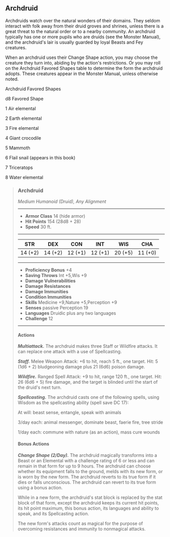 ## Archdruid
Archdruids watch over the natural wonders of their domains. They seldom interact with folk away from their druid groves and shrines, unless there is a great threat to the natural order or to a nearby community. An archdruid typically has one or more pupils who are druids (see the Monster Manual), and the archdruid's lair is usually guarded by loyal Beasts and Fey creatures.

When an archdruid uses their Change Shape action, you may choose the creature they turn into, abiding by the action's restrictions. Or you may roll on the Archdruid Favored Shapes table to determine the form the archdruid adopts. These creatures appear in the Monster Manual, unless otherwise noted.

Archdruid Favored Shapes

d8	Favored Shape

1	Air elemental

2	Earth elemental

3	Fire elemental

4	Giant crocodile

5	Mammoth

6	Flail snail (appears in this book)

7	Triceratops

8	Water elemental

>### Archdruid
>*Medium Humanoid (Druid), Any Alignment*
>___
>- **Armor Class** 14 (hide armor)
>- **Hit Points** 154 (28d8 + 28)
>- **Speed** 30 ft.
>___
>|**STR**|**DEX**|**CON**|**INT**|**WIS**|**CHA**|
>|:---:|:---:|:---:|:---:|:---:|:---:|
>|14 (+2)|14 (+2)|12 (+1)|12 (+1)|20 (+5)|11 (+0)|
>
>___
>- **Proficiency Bonus** +4
>- **Saving Throws** Int +5,Wis +9
>- **Damage Vulnerabilities** 
>- **Damage Resistances** 
>- **Damage Immunities** 
>- **Condition Immunities** 
>- **Skills** Medicine +9,Nature +5,Perception +9
>- **Senses** passive Perception 19
>- **Languages** Druidic plus any two languages
>- **Challenge** 12
>___
>#### Actions
>***Multiattack.*** The archdruid makes three Staff or Wildfire attacks. It can replace one attack with a use of Spellcasting.
>
>***Staff.*** Melee Weapon Attack: +6 to hit, reach 5 ft., one target. Hit: 5 (1d6 + 2) bludgeoning damage plus 21 (6d6) poison damage.
>
>***Wildfire.*** Ranged Spell Attack: +9 to hit, range 120 ft., one target. Hit: 26 (6d6 + 5) fire damage, and the target is blinded until the start of the druid's next turn.
>
>***Spellcasting.*** The archdruid casts one of the following spells, using Wisdom as the spellcasting ability (spell save DC 17):
>
>At will: beast sense, entangle, speak with animals
>
>3/day each: animal messenger, dominate beast, faerie fire, tree stride
>
>1/day each: commune with nature (as an action), mass cure wounds
>
>#### Bonus Actions
>***Change Shape (2/Day).*** The archdruid magically transforms into a Beast or an Elemental with a challenge rating of 6 or less and can remain in that form for up to 9 hours. The archdruid can choose whether its equipment falls to the ground, melds with its new form, or is worn by the new form. The archdruid reverts to its true form if it dies or falls unconscious. The archdruid can revert to its true form using a bonus action.
>
>While in a new form, the archdruid's stat block is replaced by the stat block of that form, except the archdruid keeps its current hit points, its hit point maximum, this bonus action, its languages and ability to speak, and its Spellcasting action.
>
>The new form's attacks count as magical for the purpose of overcoming resistances and immunity to nonmagical attacks.
>
